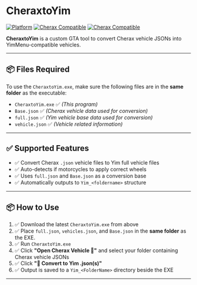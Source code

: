 # CheraxtoYim

[![Platform](https://img.shields.io/badge/platform-Windows-lightgrey)](#)
[![Cherax Compatible](https://img.shields.io/badge/yim-supported-blue)](#)
[![Cherax Compatible](https://img.shields.io/badge/cherax-supported-purple)](#)

**CheraxtoYim** is a custom GTA tool to convert Cherax vehicle JSONs into YimMenu-compatible vehicles.

---

## 📦 Files Required

To use the `CheraxtoYim.exe`, make sure the following files are in the **same folder** as the executable:

- `CheraxtoYim.exe` ✅ *(This program)*
- `Base.json` ✅ *(Cherax vehicle data used for conversion)*
- `full.json` ✅ *(Yim vehicle base data used for conversion)*
- `vehicle.json` ✅ *(Vehicle related information)*

---

## ✅ Supported Features

- ✅ Convert Cherax `.json` vehicle files to Yim full vehicle files
- ✅ Auto-detects if motorcycles to apply correct wheels
- ✅ Uses `full.json` and `Base.json` as a conversion base
- ✅ Automatically outputs to `Yim_<foldername>` structure

---

## 📦 How to Use

1. ✅ Download the latest `CheraxtoYim.exe` from above
2. ✅ Place `full.json`, `vehicles.json`, and `Base.json` in the **same folder** as the EXE.
3. ✅ Run `CheraxtoYim.exe`
4. ✅ Click **"Open Cherax Vehicle 📂"** and select your folder containing Cherax vehicle JSONs
5. ✅ Click **"🚀 Convert to Yim .json(s)"**
6. ✅ Output is saved to a `Yim_<FolderName>` directory beside the EXE

---


